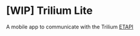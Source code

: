 # [WIP] Trilium Lite

A mobile app to communicate with the Trilium [ETAPI](https://github.com/zadam/trilium/wiki/ETAPI)